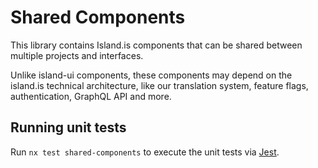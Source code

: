 <!-- gitbook-navigation: "Components" -->

# Shared Components

This library contains Island.is components that can be shared between multiple projects and interfaces.

Unlike island-ui components, these components may depend on the island.is technical architecture, like our translation system, feature flags, authentication, GraphQL API and more.

## Running unit tests

Run `nx test shared-components` to execute the unit tests via [Jest](https://jestjs.io).
